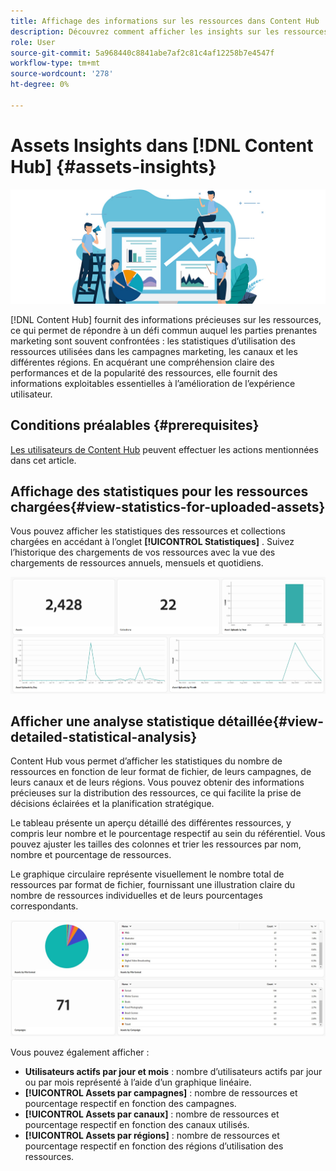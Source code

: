 ```yaml
---
title: Affichage des informations sur les ressources dans Content Hub
description: Découvrez comment afficher les insights sur les ressources dans  [!DNL Content Hub]
role: User
source-git-commit: 5a968440c8841abe7af2c81c4af12258b7e4547f
workflow-type: tm+mt
source-wordcount: '278'
ht-degree: 0%

---
```


# Assets Insights dans [!DNL Content Hub] {#assets-insights}

![ Statistiques Assets](assets/asset-insights-banner.jpg)

[!DNL Content Hub] fournit des informations précieuses sur les ressources, ce qui permet de répondre à un défi commun auquel les parties prenantes marketing sont souvent confrontées : les statistiques d’utilisation des ressources utilisées dans les campagnes marketing, les canaux et les différentes régions. En acquérant une compréhension claire des performances et de la popularité des ressources, elle fournit des informations exploitables essentielles à l’amélioration de l’expérience utilisateur.

## Conditions préalables {#prerequisites}

[Les utilisateurs de Content Hub](deploy-content-hub.md#onboard-content-hub-users) peuvent effectuer les actions mentionnées dans cet article.

## Affichage des statistiques pour les ressources chargées{#view-statistics-for-uploaded-assets}

Vous pouvez afficher les statistiques des ressources et collections chargées en accédant à l’onglet **[!UICONTROL Statistiques]** . Suivez l’historique des chargements de vos ressources avec la vue des chargements de ressources annuels, mensuels et quotidiens.

![Téléchargement des statistiques sur les ressources](assets/assets-insights.jpg)

<!-- You can track the upload history of your assets over the past 30 days or gain a more comprehensive view with data spanning the last 12 months. This feature enables you to evaluate the upload count of assets.  -->

<!-- Go to the **[!UICONTROL [!DNL Insights]]** tab.

2. Select the desired time frame to view the statistics; you can opt for either last 30 days or last 12 months.

Data for the selected time frame is displayed, including the upload count for the specified duration. -->

## Afficher une analyse statistique détaillée{#view-detailed-statistical-analysis}

Content Hub vous permet d’afficher les statistiques du nombre de ressources en fonction de leur format de fichier, de leurs campagnes, de leurs canaux et de leurs régions. Vous pouvez obtenir des informations précieuses sur la distribution des ressources, ce qui facilite la prise de décisions éclairées et la planification stratégique.

Le tableau présente un aperçu détaillé des différentes ressources, y compris leur nombre et le pourcentage respectif au sein du référentiel. Vous pouvez ajuster les tailles des colonnes et trier les ressources par nom, nombre et pourcentage de ressources.

Le graphique circulaire représente visuellement le nombre total de ressources par format de fichier, fournissant une illustration claire du nombre de ressources individuelles et de leurs pourcentages correspondants.

![ Nombre de ressources par statistiques de type de ressource](assets/insights-categorial-view.jpg)

Vous pouvez également afficher :

* **Utilisateurs actifs par jour et mois** : nombre d’utilisateurs actifs par jour ou par mois représenté à l’aide d’un graphique linéaire.
* **[!UICONTROL Assets par campagnes]** : nombre de ressources et pourcentage respectif en fonction des campagnes.
* **[!UICONTROL Assets par canaux]** : nombre de ressources et pourcentage respectif en fonction des canaux utilisés.
* **[!UICONTROL Assets par régions]** : nombre de ressources et pourcentage respectif en fonction des régions d’utilisation des ressources.

